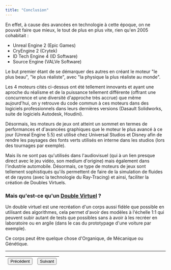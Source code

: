 ```yaml
---
title: "Conclusion"
---
```

En effet, à cause des avancées en technologie à cette époque, on ne pouvait faire que mieux, le tout de plus en plus vite, rien qu'en 2005 cohabitait :
- Unreal Engine 2 (Epic Games)
- CryEngine 2 (Crytek)
- ID Tech Engine 4 (ID Software)
- Source Engine (VALVe Software)

Le but premier étant de se démarquer des autres en créant le moteur "le plus beau", "le plus réaliste", avec "la physique la plus réaliste au monde".

Les 4 moteurs cités ci-dessus ont été tellement innovants et ayant une aproche du réalisme et de la puissance tellement différente (offrant une concurrence et une diversité d'approche très accrue) que même aujourd'hui, on y retrouve du code commun à ces moteurs dans des logiciels professionnels dans leurs dernières versions (Dasault Solidworks, suite de logiciels Autodesk, Houdini).

Désormais, les moteurs de jeux ont atteint un sommet en termes de performances et d'avancées graphiques que le moteur le plus avancé à ce jour (Unreal Engine 5.5) est utilisé chez Universal Studios et Disney afin de rendre les paysages des fonts verts utilisés en interne dans les studios (lors des tournages par exemple).

Mais ils ne sont pas qu'utilisés dans l'audiovisuel (qui à un lien presque direct avec le jeu vidéo, son medium d'origine) mais également dans l'industrie automobile.
Désormais, ce type de moteurs de jeux sont tellement sophistiqués qu'ils permettent de faire de la simulation de fluides et de rayons (avec la technologie du Ray-Tracing) et ainsi, faciliter la création de Doubles Virtuels.

### Mais qu'est-ce qu'un <u>Double Virtuel</u> ?
Un double virtuel est une recréation d'un corps aussi fidèle que possible en utilisant des algorithmes, cela permet d'avoir des modèles à l'échelle 1:1 qui peuvent subir autant de tests que possibles sans à avoir à les recréer en laboratoire ou en argile (dans le cas du prototypage d'une voiture par exemple).

Ce corps peut être quelque chose d'Organique, de Mécanique ou Génétique.

---
|<button onclick="window.location.href='https://vhascoet-pro.github.io/portfolio-bts.github.io/veille/veille_p5';">Précédent</button>|<button onclick="window.location.href='https://vhascoet-pro.github.io/portfolio-bts.github.io/veille/veille_p7';">Suivant</button>|
|:---:|:---:|